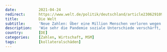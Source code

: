 ```yaml
---
date:          2021-04-24
redirect:      https://www.welt.de/politik/deutschland/article230629109/Neue-Zahlen-Ueber-eine-Million-Menschen-verloren-wegen-Corona-den-Job.html
title:         Die Welt
subtitle:      'Neue Zahlen: Über eine Million Menschen verloren wegen Corona den Job'
description:   'Wie sehr die Pandemie soziale Unterschiede verschärft, zeigen Zahlen der Bundesregierung. Demnach sind mehr als eine Million Menschen wegen Corona arbeitslos geworden. Eine Gruppe von Arbeitnehmern trifft es besonders hart.'
country:       [DE]
categories:    [Zahlen, Wirtschaft, MSM]
tags:          [kollateralschäden]
---
```

